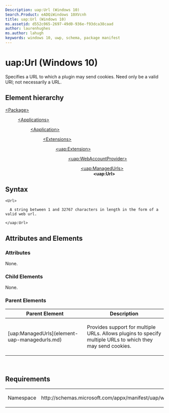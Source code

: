```yaml
---
Description: uap:Url (Windows 10)
Search.Product: eADQiWindows 10XVcnh
title: uap:Url (Windows 10)
ms.assetid: d552c065-2697-49d0-936e-f93dca38caad
author: laurenhughes
ms.author: lahugh
keywords: windows 10, uwp, schema, package manifest
---
```


# uap:Url (Windows 10)


Specifies a URL to which a plugin may send cookies. Need only be a valid URI; not necessarily a URL.

## Element hierarchy

<dl>
<dt><a href="element-package.md">&lt;Package&gt;</a></dt>
<dd>
<dl>
<dt><a href="element-applications.md">&lt;Applications&gt;</a></dt>
<dd>
<dl>
<dt><a href="element-application.md">&lt;Application&gt;</a></dt>
<dd>
<dl>
<dt><a href="element-1-extensions.md">&lt;Extensions&gt;</a></dt>
<dd>
<dl>
<dt><a href="element-uap-extension.md">&lt;uap:Extension&gt;</a></dt>
<dd>
<dl>
<dt><a href="element-uap-webaccountprovider.md">&lt;uap:WebAccountProvider&gt;</a></dt>
<dd>
<dl>
<dt><a href="element-uap-managedurls.md">&lt;uap:ManagedUrls&gt;</a></dt>
<dd><b>&lt;uap:Url&gt;</b></dd>
</dl>
</dd>
</dl>
</dd>
</dl>
</dd>
</dl>
</dd>
</dl>
</dd>
</dl>
</dd>
</dl>

## Syntax

``` syntax
<Url>

  A string between 1 and 32767 characters in length in the form of a valid web url.

</uap:Url>
```

## Attributes and Elements


### Attributes

None.

### Child Elements

None.

### Parent Elements

<table>
<colgroup>
<col width="50%" />
<col width="50%" />
</colgroup>
<thead>
<tr class="header">
<th>Parent Element</th>
<th>Description</th>
</tr>
</thead>
<tbody>
<tr class="odd">
<td>[uap:ManagedUrls](element-uap-managedurls.md)</td>
<td><p>Provides support for multiple URLs. Allows plugins to specify multiple URLs to which they may send cookies.</p></td>
</tr>
</tbody>
</table>

 

## Requirements

<table>
<colgroup>
<col width="50%" />
<col width="50%" />
</colgroup>
<tbody>
<tr class="odd">
<td><p>Namespace</p></td>
<td><p>http://schemas.microsoft.com/appx/manifest/uap/windows10</p></td>
</tr>
</tbody>
</table>

 

 



